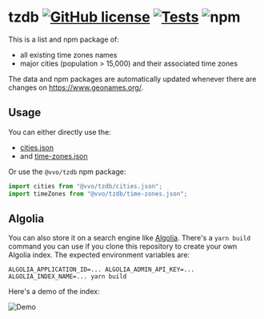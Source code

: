 # tzdb [![GitHub license](https://img.shields.io/github/license/vvo/tzdb?style=flat)](https://github.com/vvo/tzdb/blob/master/LICENSE) [![Tests](https://github.com/vvo/tzdb/workflows/CI/badge.svg)](https://github.com/vvo/tzdb/actions) ![npm](https://img.shields.io/npm/v/tzdb)

This is a list and npm package of:

- all existing time zones names
- major cities (population > 15,000) and their associated time zones

The data and npm packages are automatically updated whenever there are changes on https://www.geonames.org/.

## Usage

You can either directly use the:

- [cities.json](./cities.json?raw=true)
- and [time-zones.json](./time-zones.json?raw=true)

Or use the `@vvo/tzdb` npm package:

```js
import cities from "@vvo/tzdb/cities.json";
import timeZones from "@vvo/tzdb/time-zones.json";
```

## Algolia

You can also store it on a search engine like [Algolia](http://algolia.com/). There's a `yarn build` command you can use if you clone this repository to create your own Algolia index. The expected environment variables are:

```
ALGOLIA_APPLICATION_ID=... ALGOLIA_ADMIN_API_KEY=... ALGOLIA_INDEX_NAME=... yarn build
```

Here's a demo of the index:

![Demo](./demo.gif)
